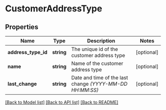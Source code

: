 # CustomerAddressType

## Properties
Name | Type | Description | Notes
------------ | ------------- | ------------- | -------------
**address_type_id** | **string** | The unique id of the customer address type | [optional] 
**name** | **string** | Name of the customer address type | [optional] 
**last_change** | **string** | Date and time of the last change *(YYYY-MM-DD HH:MM:SS)* | [optional] 

[[Back to Model list]](../../README.md#documentation-for-models) [[Back to API list]](../../README.md#documentation-for-api-endpoints) [[Back to README]](../../README.md)

